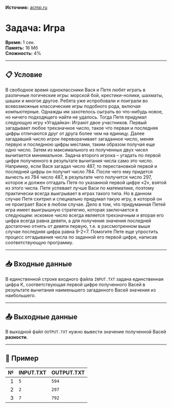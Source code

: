 **Источник:** [acmp.ru](https://acmp.ru/index.asp?main=task&id_task=4)

# Задача: Игра

**Время:** 1 сек.  
**Память:** 16 Мб  
**Сложность:** 4%

---

## 📋 Условие
В свободное время одноклассники Вася и Петя любят играть в различные логические игры: морской бой, крестики-нолики, шахматы, шашки и многое другое. Ребята уже испробовали и поиграли во всевозможные классические игры подобного рода, включая компьютерные. Однажды им захотелось сыграть во что-нибудь новое, но ничего подходящего найти не удалось. Тогда Петя придумал следующую игру «Угадайка»: Играют двое участников. Первый загадывает любое трехзначное число, такое что первая и последняя цифры отличаются друг от друга более чем на единицу. Далее загадавший число игрок переворачивает загаданное число, меняя первую и последнюю цифры местами, таким образом получая еще одно число. Затем из максимального из полученных двух чисел вычитается минимальное. Задача второго игрока – угадать по первой цифре полученного в результате вычитания числа само это число. Например, если Вася загадал число 487, то перестановкой первой и последней цифры он получит число 784. После чего ему придется вычесть из 784 число 487, в результате чего получится число 297, которое и должен отгадать Петя по указанной первой цифре «2», взятой из этого числа. Петя успевает лучше Васи по математике, поэтому практически всегда выигрывает в играх такого типа. Но в данном случае Петя схитрил и специально придумал такую игру, в которой он не проиграет Васе в любом случае. Дело в том, что придуманная Петей игра имеет выигрышную стратегию, которая заключается в следующем: искомое число всегда является трехзначным и вторая его цифра всегда равна девяти, а для получения значения последней достаточно отнять от девяти первую, т.е. в рассмотренном выше случае последняя цифра равна 9-2=7. Помогите Пете еще упростить процесс отгадывания числа по заданной его первой цифре, написав соответствующую программу.

---

## 📥 Входные данные

В единственной строке входного файла `INPUT.TXT` задана единственная цифра К, соответствующая первой цифре полученного Васей в результате вычитания наименьшего загаданного Васей значения из наибольшего.

---

## 📤 Выходные данные

В выходной файл `OUTPUT.TXT` нужно вывести значение полученной Васей **разности**.

---

## 🧪 Пример

| № | INPUT.TXT | OUTPUT.TXT |
|--:|-----------|------------|
| 1 | `5`       | `594`      |
| 2 | `2`       | `297`      |
| 3 | `7`       | `792`      |